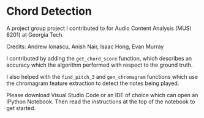 # Chord Detection

A project group project I contributed to for Audio Content Analysis (MUSI 6201) at Georgia Tech.

Credits: Andrew Ionascu, Anish Nair, Isaac Hong, Evan Murray

I contributed by adding the `get_chord_score` function, which describes an accuracy which the algorithm performed with respect to the ground truth.

I also helped with the `find_pitch_3` and `gen_chromagram` functions which use the chromagram feature extraction to detect the notes being played.

Please download Visual Studio Code or an IDE of choice which can open an IPython Notebook. Then read the instructions at the top of the notebook to get started.
